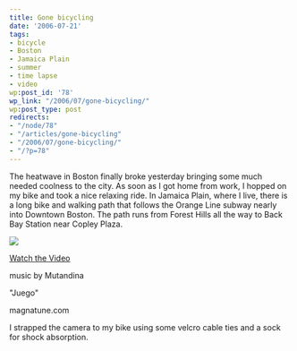 ```yaml
---
title: Gone bicycling
date: '2006-07-21'
tags:
- bicycle
- Boston
- Jamaica Plain
- summer
- time lapse
- video
wp:post_id: '78'
wp_link: "/2006/07/gone-bicycling/"
wp:post_type: post
redirects:
- "/node/78"
- "/articles/gone-bicycling"
- "/2006/07/gone-bicycling/"
- "/?p=78"
---
```


The heatwave in Boston finally broke yesterday bringing some much needed coolness to the city. As soon as I got home from work, I hopped on my bike and took a nice relaxing ride. In Jamaica Plain, where I live, there is a long bike and walking path that follows the Orange Line subway nearly into Downtown Boston. The path runs from Forest Hills all the way to Back Bay Station near Copley Plaza.

  [ ![](http://blip.tv/uploadedFiles/Bensheldon-GoneBicycling633.jpg) ](http://blip.tv/file/get/Bensheldon-GoneBicycling824.mp4?source=3)



  [Watch the Video](http://blip.tv/file/get/Bensheldon-GoneBicycling824.mp4?source=3)

music by Mutandina

"Juego"

magnatune.com

I strapped the camera to my bike using some velcro cable ties and a sock for shock absorption.

